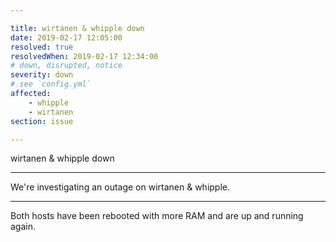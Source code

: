 ```yaml
---

title: wirtanen & whipple down
date: 2019-02-17 12:05:00
resolved: true
resolvedWhen: 2019-02-17 12:34:00
# down, disrupted, notice
severity: down
# see `config.yml`
affected:
    - whipple
    - wirtanen
section: issue

---
```


wirtanen & whipple down

---

We're investigating an outage on wirtanen & whipple.

---

Both hosts have been rebooted with more RAM and are up and running again.
